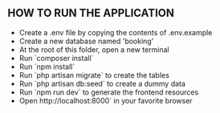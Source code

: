 <h2>HOW TO RUN THE APPLICATION</h2>
<ul>
	<li>Create a .env file by copying the contents of .env.example</li>
	<li>Create a new database named 'booking'</li>
	<li>At the root of this folder, open a new terminal</li>
	<li>Run `composer install`</li>
	<li>Run `npm install`</li>
	<li>Run `php artisan migrate` to create the tables</li>
	<li>Run `php artisan db:seed` to create a dummy data</li>
	<li>Run `npm run dev` to generate the frontend resources</li>
	<li>Open http://localhost:8000` in your favorite browser</li>
</ul>